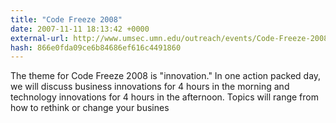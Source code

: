 ```yaml
---
title: "Code Freeze 2008"
date: 2007-11-11 18:13:42 +0000
external-url: http://www.umsec.umn.edu/outreach/events/Code-Freeze-2008
hash: 866e0fda09ce6b84686ef616c4491860
---
```


The theme for Code Freeze 2008 is "innovation." In one action packed day, we will discuss business innovations for 4 hours in the morning and technology innovations for 4 hours in the afternoon. Topics will range from how to rethink or change your busines
